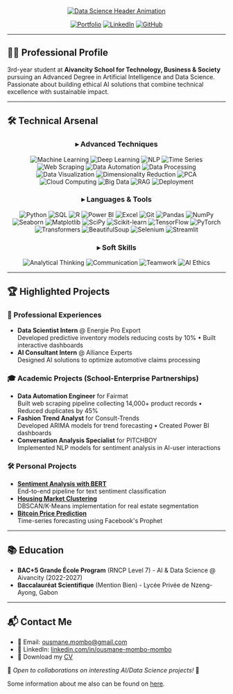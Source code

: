 <div align="center">
  
<!-- Animation premium avec effets avancés -->
<a href="https://ousmanemombomombo.github.io">
  <img src="https://readme-typing-svg.demolab.com?font=Fira+Code&weight=700&size=28&duration=2800&pause=1200&color=1E40AF&background=45FF8B00&center=true&vCenter=true&width=650&height=110&lines=%F0%9F%91%8B+Hello+World;🚀 I'm+Ousmane+MOMBO+MOMBO;%F0%9F%92%BB+Transforming+Data+Into+Decisions;%F0%9F%93%8A+Architecting+Intelligent+Systems;%F0%9F%A4%96+Pushing+AI+Ethics+Forward;%F0%9F%93%88+From+Raw+Data+To+Strategic+Insights;%E2%9A%99%EF%B8%8F+Where+Algorithms+Meet+Business+Value;%F0%9F%8E%AF+Solving+Complex+Problems+With+AI" alt="Data Science Header Animation" />
</a>

</div>

<div align="center">

[![Portfolio](https://img.shields.io/badge/🌐_Portfolio-ousmanemombomombo.github.io-1E40AF?style=for-the-badge)](https://ousmanemombomombo.github.io)
[![LinkedIn](https://img.shields.io/badge/🔗_LinkedIn-Connect-1E40AF?style=for-the-badge)](https://www.linkedin.com/in/ousmane-mombo-mombo/)
[![GitHub](https://img.shields.io/badge/💻_GitHub-181717?style=for-the-badge&logo=github)](https://github.com/OusmaneMomboMombo)

</div>

---

## 👨‍💻 Professional Profile
3rd-year student at **Aivancity School for Technology, Business & Society** pursuing an Advanced Degree in Artificial Intelligence and Data Science. Passionate about building ethical AI solutions that combine technical excellence with sustainable impact.


---

## 🛠 Technical Arsenal

<div align="center">

### ▸ Advanced Techniques
![Machine Learning](https://img.shields.io/badge/Machine_Learning-FF6F00)
![Deep Learning](https://img.shields.io/badge/Deep_Learning-EE4C2C)
![NLP](https://img.shields.io/badge/NLP-8A2BE2)
![Time Series](https://img.shields.io/badge/Time_Series-4169E1)
![Web Scraping](https://img.shields.io/badge/Web_Scraping-2E8B57)
![Data Automation](https://img.shields.io/badge/Data_Automation-228B22)
![Data Processing](https://img.shields.io/badge/Data_Processing-483D8B)
![Data Visualization](https://img.shields.io/badge/Data_Visualization-1E90FF)
![Dimensionality Reduction](https://img.shields.io/badge/Dimensionality_Reduction-9370DB)
![PCA](https://img.shields.io/badge/PCA-1E90FF)
![Cloud Computing](https://img.shields.io/badge/Cloud_Computing-228B22)
![Big Data](https://img.shields.io/badge/Big_Data-483D8B)
![RAG](https://img.shields.io/badge/RAG_Architecture-9370DB)
![Deployment](https://img.shields.io/badge/Deployment-FF6F00)

### ▸ Languages & Tools
![Python](https://img.shields.io/badge/Python-3776AB?logo=python&logoColor=white)
![SQL](https://img.shields.io/badge/SQL-4479A1?logo=postgresql&logoColor=white)
![R](https://img.shields.io/badge/R-276DC3?logo=r&logoColor=white)
![Power BI](https://img.shields.io/badge/Power_BI-F2C811?logo=powerbi&logoColor=black)
![Excel](https://img.shields.io/badge/Excel-217346?logo=microsoftexcel&logoColor=white)
![Git](https://img.shields.io/badge/Git-F05032?logo=git&logoColor=white)
![Pandas](https://img.shields.io/badge/Pandas-150458?logo=pandas&logoColor=white)
![NumPy](https://img.shields.io/badge/NumPy-013243?logo=numpy&logoColor=white)
![Seaborn](https://img.shields.io/badge/Seaborn-5C8DBC?logo=python&logoColor=white)
![Matplotlib](https://img.shields.io/badge/Matplotlib-11557C?logo=python&logoColor=white)
![SciPy](https://img.shields.io/badge/SciPy-8CAAE6?logo=scipy&logoColor=white)
![Scikit-learn](https://img.shields.io/badge/Scikit_learn-F7931E?logo=scikit-learn&logoColor=white)
![TensorFlow](https://img.shields.io/badge/TensorFlow-FF6F00?logo=tensorflow&logoColor=white)
![PyTorch](https://img.shields.io/badge/PyTorch-EE4C2C?logo=pytorch&logoColor=white)
![Transformers](https://img.shields.io/badge/Transformers-FFA500?logo=huggingface&logoColor=white)
![BeautifulSoup](https://img.shields.io/badge/BeautifulSoup-228B22?logo=python&logoColor=white)
![Selenium](https://img.shields.io/badge/Selenium-43B02A?logo=selenium&logoColor=white)
![Streamlit](https://img.shields.io/badge/Streamlit-FF4B4B?logo=streamlit&logoColor=white)

### ▸ Soft Skills
![Analytical Thinking](https://img.shields.io/badge/Analytical_Thinking-1E90FF)
![Communication](https://img.shields.io/badge/Oral_Communication-FF8C00)
![Teamwork](https://img.shields.io/badge/Teamwork-32CD32)
![AI Ethics](https://img.shields.io/badge/AI_Ethics-483D8B)

</div>

---

## 🏆 Highlighted Projects

### 💼 Professional Experiences
- **Data Scientist Intern** @ Energie Pro Export  
  Developed predictive inventory models reducing costs by 10% • Built interactive dashboards
- **AI Consultant Intern** @ Alliance Experts  
  Designed AI solutions to optimize automotive claims processing

### 🎓 Academic Projects (School-Enterprise Partnerships)
- **Data Automation Engineer** for Fairmat  
  Built web scraping pipeline collecting 14,000+ product records • Reduced duplicates by 45%
- **Fashion Trend Analyst** for Consult-Trends  
  Developed ARIMA models for trend forecasting • Created Power BI dashboards
- **Conversation Analysis Specialist** for PITCHBOY  
  Implemented NLP models for sentiment analysis in AI-user interactions

### 🛠️ Personal Projects
- **[Sentiment Analysis with BERT](https://github.com/OusmaneMomboMombo/sentiment-analysis-bert)**  
  End-to-end pipeline for text sentiment classification
- **[Housing Market Clustering](https://github.com/OusmaneMomboMombo/housing-cluster-analysis)**  
  DBSCAN/K-Means implementation for real estate segmentation
- **[Bitcoin Price Prediction](https://github.com/OusmaneMomboMombo/prophet-bitcoin-analysis)**  
  Time-series forecasting using Facebook's Prophet

---

## 📚 Education
- **BAC+5 Grande École Program** (RNCP Level 7) - AI & Data Science @ Aivancity (2022-2027)
- **Baccalauréat Scientifique** (Mention Bien) - Lycée Privée de Nzeng-Ayong, Gabon

---

## 📬 Contact Me
- 📧 Email: ousmane.mombo@gmail.com
- 💼 LinkedIn: [linkedin.com/in/ousmane-mombo-mombo](https://www.linkedin.com/in/ousmane-mombo-mombo/)
- 📁 Download my [CV](CV_Alternance_Ousmane_MOMBO_MOMBO_Data_Scientist_v2.0.pdf)

🌟 *Open to collaborations on interesting AI/Data Science projects!* 🌟

Some information about me also can be found on [here](https://ousmanemombomombo.github.io/).
